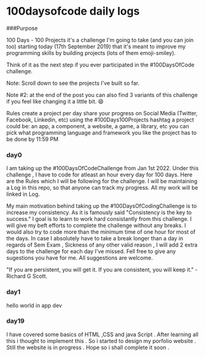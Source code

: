 #  100daysofcode daily logs

###Purpose


100 Days - 100 Projects it's a challenge I'm going to take (and you can join too) starting today (17th September 2019) that it's meant to improve my programming skills by building projects (lots of them emoji-smiley).

Think of it as the next step if you ever participated in the #100DaysOfCode challenge.

Note: Scroll down to see the projects I've built so far.

Note #2: at the end of the post you can also find 3 variants of this challenge if you feel like changing it a little bit. 😄

Rules
create a project per day
share your progress on Social Media (Twitter, Facebook, Linkedin, etc) using the #100Days100Projects hashtag
a project could be: an app, a component, a website, a game, a library, etc
you can pick what programming language and framework you like
the project has to be done by 11:59 PM




### day0
I am taking up the #100DaysOfCodeChallenge from Jan 1st 2022. Under this challenge , I have to code for atleast an hour every day for 100 days. Here are the Rules which I will be following for the challenge.
I will be maintaining a Log in this repo, so that anyone can track my progress. All my work will be linked in Log.

My main motivation behind taking up the #100DaysOfCodingChallenge is to increase my consistency. As it is famously said "Consistency is the key to success." I goal is to learn to work hard consistantly from this challenge. I will give my beft efforts to complete the challenge without any breaks. I would also try to code more than the minimum time of one hour for most of the days. In case I absolutely have to take a break longer than a day in regards of Sem Exam , Sickness of any other valid reason , I will add 2 extra days to the challenge for each day I've missed.
Fell free to give any sugestions you have for me. All suggestions are welcome.

"If you are persistent, you will get it. If you are consistent, you will keep it." -Richard G Scott.


### day1
hello world in app dev


### day19
I have covered some basics of HTML ,CSS and java Script . After learning all this i thought to implement this . So i started to design my porfolio website . Still the website is in progress . Hope so i shall complete it soon . 
